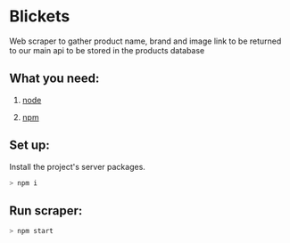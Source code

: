 # Blickets
Web scraper to gather product name, brand and image link to be returned to our main api to be stored in the products database

## What you need:

1. [node](https://chrome.google.com/webstore/detail/metamask/nkbihfbeogaeaoehlefnkodbefgpgknn?hl=en)

2. [npm](https://www.trufflesuite.com/ganache)


## Set up:

Install the project's server packages.

```bash
> npm i
```

## Run scraper:

```bash
> npm start
```